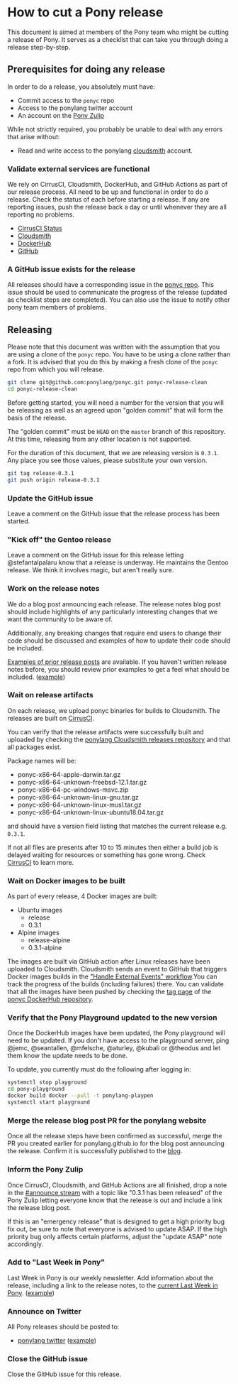 # How to cut a Pony release

This document is aimed at members of the Pony team who might be cutting a release of Pony. It serves as a checklist that can take you through doing a release step-by-step.

## Prerequisites for doing any release

In order to do a release, you absolutely must have:

* Commit access to the `ponyc` repo
* Access to the ponylang twitter account
* An account on the [Pony Zulip](https://ponylang.zulipchat.com)

While not strictly required, you probably be unable to deal with any errors that arise without:

* Read and write access to the ponylang [cloudsmith](https://cloudsmith.io/) account.

### Validate external services are functional

We rely on CirrusCI, Cloudsmith, DockerHub, and GitHub Actions as part of our release process. All  need to be up and functional in order to do a release. Check the status of each before starting a release. If any are reporting issues, push the release back a day or until whenever they are all reporting no problems.

* [CirrusCI Status](https://twitter.com/cirrus_labs)
* [Cloudsmith](https://status.cloudsmith.io/)
* [DockerHub](https://status.docker.com/)
* [GitHub](https://www.githubstatus.com/)

### A GitHub issue exists for the release

All releases should have a corresponding issue in the [ponyc repo](https://github.com/ponylang/ponyc/issues). This issue should be used to communicate the progress of the release (updated as checklist steps are completed). You can also use the issue to notify other pony team members of problems.

## Releasing

Please note that this document was written with the assumption that you are using a clone of the `ponyc` repo. You have to be using a clone rather than a fork. It is advised that you do this by making a fresh clone of the `ponyc` repo from which you will release.

```bash
git clone git@github.com:ponylang/ponyc.git ponyc-release-clean
cd ponyc-release-clean
```

Before getting started, you will need a number for the version that you will be releasing as well as an agreed upon "golden commit" that will form the basis of the release.

The "golden commit" must be `HEAD` on the `master` branch of this repository. At this time, releasing from any other location is not supported.

For the duration of this document, that we are releasing version is `0.3.1`. Any place you see those values, please substitute your own version.

```bash
git tag release-0.3.1
git push origin release-0.3.1
```

### Update the GitHub issue

Leave a comment on the GitHub issue that the release process has been started.

### "Kick off" the Gentoo release

Leave a comment on the GitHub issue for this release letting @stefantalpalaru know that a release is underway. He maintains the Gentoo release. We think it involves magic, but aren't really sure.

### Work on the release notes

We do a blog post announcing each release. The release notes blog post should include highlights of any particularly interesting changes that we want the community to be aware of.

Additionally, any breaking changes that require end users to change their code should be discussed and examples of how to update their code should be included.

[Examples of prior release posts](https://github.com/ponylang/ponyc/releases/) are available. If you haven't written release notes before, you should review prior examples to get a feel what should be included. ([example](https://github.com/ponylang/ponyc/releases/tag/0.35.0))


### Wait on release artifacts

On each release, we upload ponyc binaries for builds to Cloudsmith. The releases are built on [CirrusCI](https://cirrus-ci.com/github/ponylang/ponyc).

You can verify that the release artifacts were successfully built and uploaded by checking the [ponylang Cloudsmith releases repository](https://cloudsmith.io/~ponylang/repos/releases/packages/) and that all packages exist.

Package names will be:

- ponyc-x86-64-apple-darwin.tar.gz
- ponyc-x86-64-unknown-freebsd-12.1.tar.gz
- ponyc-x86-64-pc-windows-msvc.zip
- ponyc-x86-64-unknown-linux-gnu.tar.gz
- ponyc-x86-64-unknown-linux-musl.tar.gz
- ponyc-x86-64-unknown-linux-ubuntu18.04.tar.gz

and should have a version field listing that matches the current release e.g. `0.3.1`.

If not all files are presents after 10 to 15 minutes then either a build job is delayed waiting for resources or something has gone wrong. Check [CirrusCI](https://cirrus-ci.com/github/ponylang/ponyc) to learn more.

### Wait on Docker images to be built

As part of every release, 4 Docker images are built:

- Ubuntu images
  - release
  - 0.3.1
- Alpine images
  - release-alpine
  - 0.3.1-alpine

The images are built via GitHub action after Linux releases have been uploaded to Cloudsmith. Cloudsmith sends an event to GitHub that triggers Docker images builds in the ["Handle External Events" workflow](https://github.com/ponylang/ponyc/actions?query=workflow%3A%22Handle+external+events%22).You can track the progress of the builds (including failures) there. You can validate that all the images have been pushed by checking the [tag page](https://hub.docker.com/r/ponylang/ponyc/tags) of the [ponyc DockerHub repository](https://hub.docker.com/r/ponylang/ponyc/).

### Verify that the Pony Playground updated to the new version

Once the DockerHub images have been updated, the Pony playground will need to be updated. If you don't have access to the playground server, ping @jemc, @seantallen, @mfelsche, @aturley, @kubali or @theodus and let them know the update needs to be done.

To update, you currently must do the following after logging in:

```bash
systemctl stop playground
cd pony-playground
docker build docker --pull -t ponylang-playpen
systemctl start playground
```

### Merge the release blog post PR for the ponylang website

Once all the release steps have been confirmed as successful, merge the PR you created earlier for ponylang.github.io for the blog post announcing the release. Confirm it is successfully published to the [blog](https://www.ponylang.io/blog/).

### Inform the Pony Zulip

Once CirrusCI, Cloudsmith, and GitHub Actions are all finished, drop a note in the [#announce stream](https://ponylang.zulipchat.com/#narrow/stream/189932-announce) with a topic like "0.3.1 has been released" of the Pony Zulip letting everyone know that the release is out and include a link the release blog post.

If this is an "emergency release" that is designed to get a high priority bug fix out, be sure to note that everyone is advised to update ASAP. If the high priority bug only affects certain platforms, adjust the "update ASAP" note accordingly.

### Add to "Last Week in Pony"

Last Week in Pony is our weekly newsletter. Add information about the release, including a link to the release notes, to the [current Last Week in Pony](https://github.com/ponylang/ponylang-website/issues?q=is%3Aissue+is%3Aopen+label%3Alast-week-in-pony). ([example](https://github.com/ponylang/ponylang.github.io/issues/282#issuecomment-392230067))

### Announce on Twitter

All Pony releases should be posted to:

- [ponylang twitter](https://www.twitter.com/ponylang) ([example](https://twitter.com/ponylang/status/952626693042311169))


### Close the GitHub issue

Close the GitHub issue for this release.
